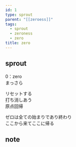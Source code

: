 ```yaml
---
id: 1
type: sprout
parent: "[[zeroess]]"
tags:
  - sprout
  - zeroness
  - zero
title: zero
---
```

## sprout
0：zero  
まっさら  

リセットする  
打ち消しあう  
原点回帰  

ゼロは全ての始まりであり終わり    
ここから来てここに帰る  
## note

